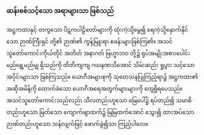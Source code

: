 ### ဆန်းစစ်သင့်သော အရာများသာ ဖြစ်သည်

အဋ္ဌကထာနှင့် တကွသော ပိဋကပါဠိတော်များကို ထုံးကဲ့သို့မွှေ၍ ရေကဲ့သို့နှောက်နိုင်သော ဉာဏ်ကြီးရှင်
တို့၏ ဉာဏ်၏ ကွန့်မြူးရာ စခန်းများဖြစ်ကြ၏။ အသင်သူတော်ကောင်းကိုယ်တိုင် အတိတ် အနာဂတ် ဗြဟ္မာဘ၀
တို့၌ ရုပ်အမျိုးအစားပေါင်း မည်ရွေ့မည်မျှ ရှိသည်ကို တိတိကျကျ ဂဃနဏသိအောင် သိမ်းဆည်း ရှုပွား
သင့်သော အပိုင်းများသာ ဖြစ်ကြသည်။ ယောဂီအများစုကို သုတေသနပြုကြည့်ရာ၌ အဋ္ဌကထာ၏ အဆိုအမိန့်ကို
ထောက်ခံသော ယောဂီအရေအတွက်များများကို တွေ့ရှိရပေသည်။ အသင်သူတော်ကောင်းသည်လည်း
သီလတည်းဟူသော မြေပေါ်၌ ရပ်တည်၍ သမာဓိတည်းဟူသော မြတ်သော ကျောက်ဖျာထက်၌ မြမြထက်အောင်
သွေး၍ ထားအပ်သော ဉာဏ်တည်းဟူသော သန်လျက်ဖြင့် ဖောက်ခွဲ၍သာ ကြည့်ပါလေ။ 